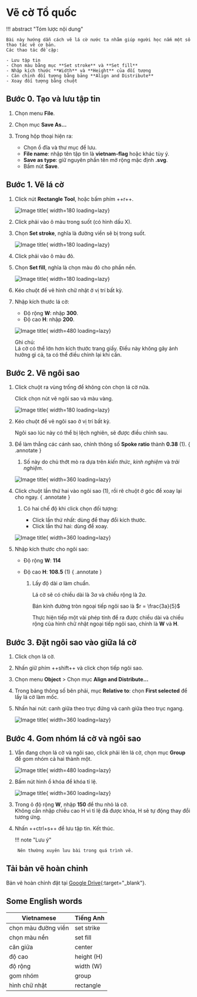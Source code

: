 # Vẽ cờ Tổ quốc

!!! abstract "Tóm lược nội dung"

    Bài này hướng dẫn cách vẽ lá cờ nước ta nhằm giúp người học nắm một số thao tác vẽ cơ bản.  
    Các thao tác đề cập:  

    - Lưu tập tin
    - Chọn màu bằng mục **Set stroke** và **Set fill**
    - Nhập kích thước **Width** và **Height** của đối tượng
    - Căn chỉnh đối tượng bằng bảng **Align and Distribute**
    - Xoay đối tượng bằng chuột

## Bước 0. Tạo và lưu tập tin

1. Chọn menu **File**.
2. Chọn mục **Save As...**
3. Trong hộp thoại hiện ra:

    - Chọn ổ đĩa và thư mục để lưu.
    - **File name**: nhập tên tập tin là **vietnam-flag** hoặc khác tùy ý.
    - **Save as type**: giữ nguyên phần tên mở rộng mặc định **.svg**.
    - Bấm nút **Save**.

## Bước 1. Vẽ lá cờ

1. Click nút **Rectangle Tool**, hoặc bấm phím ++r++.

    ![Image title](https://lh3.googleusercontent.com/pw/ADCreHeV-vk4-SeDPpNG2JhF-Q2QfxVZh_shc7Npfd92z0Zj5FvtYTB33PB6m_0aCXOTzy5CVZX_RboV_c5antoEKNnyr5DZZA2ibWqp6Efo18bGRtQpP83W=w1200){ width=180 loading=lazy}

2. Click phải vào ô màu trong suốt (có hình dấu X).

3. Chọn **Set stroke**, nghĩa là đường viền sẽ bị trong suốt.

    ![Image title](https://lh3.googleusercontent.com/pw/ADCreHcYLsoiyPDvvuVIhxKwBCIp84kJSe51r550_Ui4V_w9O7AA7SyJhb4LtsXgY0MduKkqFweovpzP1y0aP5oVmETQ56oWfUsUGf8KhYiSkdRDSllUSZW_=w1200){ width=180 loading=lazy}

4. Click phải vào ô màu đỏ.

5. Chọn **Set fill**, nghĩa là chọn màu đỏ cho phần nền.

    ![Image title](https://lh3.googleusercontent.com/pw/ADCreHesglK3HYDuyvsz9m6ip6WYc8iMfOJZBepx0wZ_m-33UJhNVprVstT6aP6H97r9NUhXfq2gjZCKRm9P5kkDHgzYQcQmy6wyxyQthfbWIb_f3KUaRHnm=w1200){ width=180 loading=lazy}

6. Kéo chuột để vẽ hình chữ nhật ở vị trí bất kỳ.

7. Nhập kích thước lá cờ:
    
    - Độ rộng **W**: nhập **300**.
    - Độ cao **H**: nhập **200**.

    ![Image title](https://lh3.googleusercontent.com/pw/ADCreHd2yn7zOZhpLLFeEoaViKh-QIBMUaHeIK03DUS94PIdW3gIKDG1bA_SPlwjMf5GFzFTxknmLFkqTztDBVIZPKVgRIJ9njXqehn0sU5lUCMXlhjlFT0y=w1200){ width=480 loading=lazy}

    Ghi chú:  
    Lá cờ có thể lớn hơn kích thước trang giấy. Điều này không gây ảnh hưởng gì cả, ta có thể điều chỉnh lại khi cần.

## Bước 2. Vẽ ngôi sao

1. Click chuột ra vùng trống để không còn chọn lá cờ nữa.  

    Click chọn nút vẽ ngôi sao và màu vàng.

    ![Image title](https://lh3.googleusercontent.com/pw/ADCreHfzsfilLNsU1E0KbOtWt5hmBWlOkWydxyq3G1qsvfXLmFS5qdP6JU__RtHIgyVZU0G7Yuv9Umes7XRX1epvVSu9kzojNXpI8zmzotfvi9WKGXQpCtw3=w1200){ width=180 loading=lazy}

2. Kéo chuột để vẽ ngôi sao ở vị trí bất kỳ.

    Ngôi sao lúc này có thể bị lệch nghiên, sẽ được điều chỉnh sau.

3. Để làm thẳng các cánh sao, chỉnh thông số **Spoke ratio** thành **0.38** (1).
    { .annotate }

    1. Số này do chủ thớt mò ra dựa trên *kiến thức*, *kinh nghiệm* và *trải nghiệm*.

    ![Image title](https://lh3.googleusercontent.com/pw/AP1GczO0CSMDw7bl5uODvUhZQ6CuVxu9W2hpsTm_Fl0TU9wpx-MsrQmJ0FwhDsFruZSwk_5RQAcCOAsqCikqAzS0WuM8VMmsc4GP0qVgs1HzZQXtTaewxymk=w1200){ width=360 loading=lazy}


3. Click chuột lần thứ hai vào ngôi sao (1), rồi rê chuột ở góc để xoay lại cho ngay.
    { .annotate }

    1. Có hai chế độ khi click chọn đối tượng:

        - Click lần thứ nhất: dùng để thay đổi kích thước.
        - Click lần thứ hai: dùng để xoay.

    ![Image title](https://lh3.googleusercontent.com/pw/ADCreHcRrfy_sHFdH36uWJwsOJzS1HNBAJ5PgumFrOayYhorGq2GTs0hYMGy70wZSRgFZ1UOPjZ1nVa5oryMfUNMK4hOnx6ZpVhCovHz-0LvvCiXZkyO_uyl=w1200){ width=360 loading=lazy}

4. Nhập kích thước cho ngôi sao:

    - Độ rộng **W**: **114**
    - Độ cao **H**: **108.5** (1)
        { .annotate }

        1. Lấy độ dài $a$ làm chuẩn.

            Lá cờ sẽ có chiều dài là $3a$ và chiều rộng là $2a$.
            
            Bán kính đường tròn ngoại tiếp ngôi sao là $r = \frac{3a}{5}$

            Thực hiện tiếp một vài phép tính để ra được chiều dài và chiều rộng của hình chữ nhật ngoại tiếp ngôi sao, chính là **W** và **H**. 

## Bước 3. Đặt ngôi sao vào giữa lá cờ

1. Click chọn lá cờ.
2. Nhấn giữ phím ++shift++ và click chọn tiếp ngôi sao.
3. Chọn menu **Object** > Chọn mục **Align and Distribute...**
4. Trong bảng thông số bên phải, mục **Relative to**: chọn **First selected** để lấy lá cờ làm mốc.
5. Nhấn hai nút: canh giữa theo trục đứng và canh giữa theo trục ngang.

    ![Image title](https://lh3.googleusercontent.com/pw/ADCreHeDlQoArkvM5GyArHRQzhJDtU0W3w9M2D5sBWFK2BWt-SymvOa9ft_QqB8aVY3dWUy_K-SpkLRGrgRoi1Yi-Y1ZjwLLJ3OTUneoaYeIOwH6ouyKSnr7=w1200){ width=360 loading=lazy}

## Bước 4. Gom nhóm lá cờ và ngôi sao

1. Vẫn đang chọn lá cờ và ngôi sao, click phải lên lá cờ, chọn mục **Group** để gom nhóm cả hai thành một.

    ![Image title](https://lh3.googleusercontent.com/pw/AP1GczNk78bbBVm4iGTpKHoph0iuWQfTuV2MNCzSw2rbAKhMXjKkSZmnd2ZjYZRVEQiSv46s8I9K2V88YEqEMVCUu6yj1Pte9Kgpmz0NqlVziz-AaZboP3zm=w1200){ width=480 loading=lazy}

2. Bấm nút hình ổ khóa để khóa tỉ lệ.

    ![Image title](https://lh3.googleusercontent.com/pw/ADCreHcMt_lBUL0oYW1H0mJq1tF53RKuL8ik84EYplCvEngXrf0ALN-cSsupKEBNcfezoFXC8SMA4SQcoiieWPXPLeACmGECtb1gU2MT-O5W2ECqOknUJa8B=w1200){ width=360 loading=lazy}

3. Trong ô độ rộng **W**, nhập **150** để thu nhỏ lá cờ.  
    Không cần nhập chiều cao H vì tỉ lệ đã được khóa, H sẽ tự động thay đổi tương ứng.

4. Nhấn ++ctrl+s++ để lưu tập tin. Kết thúc.

    !!! note "Lưu ý"

        Nên thường xuyên lưu bài trong quá trình vẽ.

## Tải bản vẽ hoàn chỉnh

Bản vẽ hoàn chỉnh đặt tại [Google Drive](https://drive.google.com/file/d/1AZJJiwU6rAWcKVrXOQHZ60rCXuN-m0Ce/view?usp=sharing){:target="_blank"}.

## Some English words

| Vietnamese | Tiếng Anh | 
| --- | --- |
| chọn màu đường viền | set strike |
| chọn màu nền | set fill |
| căn giữa | center |
| độ cao | height (H) |
| độ rộng | width (W) |
| gom nhóm | group |
| hình chữ nhật | rectangle |